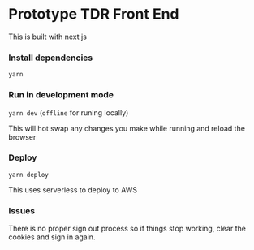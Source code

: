 # Prototype TDR Front End

This is built with next js

### Install dependencies
`yarn`

### Run in development mode
`yarn dev`   (`offline` for runing locally)

This will hot swap any changes you make while running and reload the browser

### Deploy
`yarn deploy`

This uses serverless to deploy to AWS

### Issues
There is no proper sign out process so if things stop working, clear the cookies and sign in again. 
